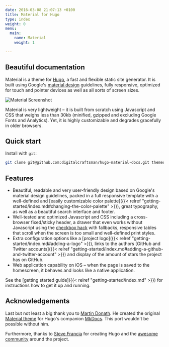 ```yaml
---
date: 2016-03-08 21:07:13 +0100
title: Material for Hugo
type: index
weight: 0
menu:
  main:
    name: Material
    weight: 1

---
```

## Beautiful documentation

Material is a theme for [Hugo](https://gohugo.io), a fast and flexible static site generator. It is built using Google's [material design](https://www.google.com/design/spec/material-design/introduction.html)
guidelines, fully responsive, optimized for touch and pointer devices as well
as all sorts of screen sizes.

![Material Screenshot](/images/screen.png)

Material is very lightweight – it is built from scratch using Javascript and
CSS that weighs less than 30kb (minified, gzipped and excluding Google Fonts
and Analytics). Yet, it is highly customizable and degrades gracefully in older
browsers.

## Quick start

Install with `git`:

```sh
git clone git@github.com:digitalcraftsman/hugo-material-docs.git themes/hugo-material-docs
```

## Features

* Beautiful, readable and very user-friendly design based on Google's material
  design guidelines, packed in a full responsive template with a well-defined
  and \[easily customizable color palette\]({{< relref "getting-started/index.md#changing-the-color-palette" >}}), great typography, as well as a
  beautiful search interface and footer.
* Well-tested and optimized Javascript and CSS including a cross-browser
  fixed/sticky header, a drawer that even works without Javascript using
  the [checkbox hack](http://tutorialzine.com/2015/08/quick-tip-css-only-dropdowns-with-the-checkbox-hack/) with fallbacks, responsive tables that scroll when
  the screen is too small and well-defined print styles.
* Extra configuration options like a \[project logo\]({{< relref "getting-started/index.md#adding-a-logo" >}}), links to the authors
  \[GitHub and Twitter accounts\]({{< relref "getting-started/index.md#adding-a-github-and-twitter-account" >}}) and display of the amount of stars the
  project has on GitHub.
* Web application capability on iOS – when the page is saved to the homescreen,
  it behaves and looks like a native application.

See the \[getting started guide\]({{< relref "getting-started/index.md" >}}) for instructions how to get
it up and running.

## Acknowledgements

Last but not least a big thank you to [Martin Donath](https://github.com/squidfunk). He created the original [Material theme](https://github.com/squidfunk/mkdocs-material) for Hugo's companion [MkDocs](http://www.mkdocs.org/). This port wouldn't be possible without him.

Furthermore, thanks to [Steve Francia](https://gihub.com/spf13) for creating Hugo and the [awesome community](https://github.com/spf13/hugo/graphs/contributors) around the project.